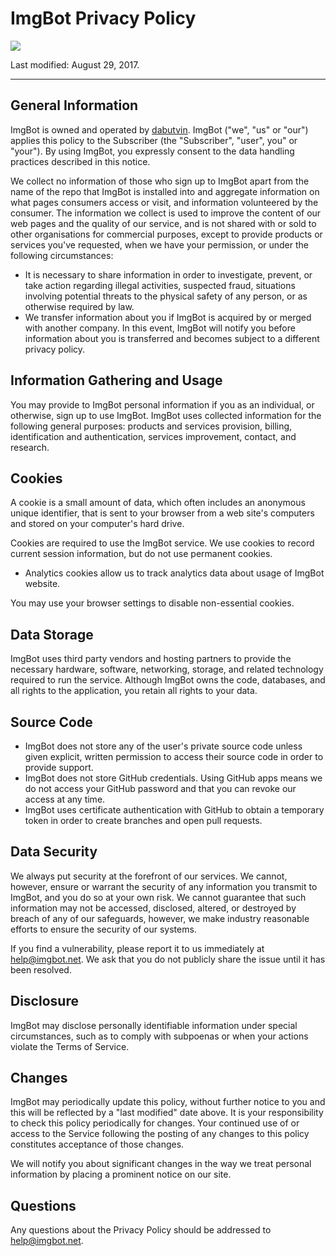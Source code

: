 <!-- @@@title: ImgBot - Privacy Policy@@@ -->

<div class="container container-plain">

# ImgBot Privacy Policy

![](/images/icon.svg)

Last modified: August 29, 2017.

---

## General Information

ImgBot is owned and operated by [dabutvin](https://github.com/dabutvin). ImgBot ("we", "us" or "our") applies this policy to the Subscriber (the "Subscriber", "user", you" or "your"). By using ImgBot, you expressly consent to the data handling practices described in this notice.

We collect no information of those who sign up to ImgBot apart from the name of the repo that ImgBot is installed into and aggregate information on what pages consumers access or visit, and information volunteered by the consumer. The information we collect is used to improve the content of our web pages and the quality of our service, and is not shared with or sold to other organisations for commercial purposes, except to provide products or services you've requested, when we have your permission, or under the following circumstances:

- It is necessary to share information in order to investigate, prevent, or take action regarding illegal activities, suspected fraud, situations involving potential threats to the physical safety of any person, or as otherwise required by law.
- We transfer information about you if ImgBot is acquired by or merged with another company. In this event, ImgBot will notify you before information about you is transferred and becomes subject to a different privacy policy.

## Information Gathering and Usage

You may provide to ImgBot personal information if you as an individual, or otherwise, sign up to use ImgBot. ImgBot uses collected information for the following general purposes: products and services provision, billing, identification and authentication, services improvement, contact, and research.

## Cookies

A cookie is a small amount of data, which often includes an anonymous unique identifier, that is sent to your browser from a web site's computers and stored on your computer's hard drive.

Cookies are required to use the ImgBot service. We use cookies to record current session information, but do not use permanent cookies.

- Analytics cookies allow us to track analytics data about usage of ImgBot website.

You may use your browser settings to disable non-essential cookies.

## Data Storage

ImgBot uses third party vendors and hosting partners to provide the necessary hardware, software, networking, storage, and related technology required to run the service. Although ImgBot owns the code, databases, and all rights to the application, you retain all rights to your data.

## Source Code

- ImgBot does not store any of the user's private source code unless given explicit, written permission to access their source code in order to provide support.
- ImgBot does not store GitHub credentials. Using GitHub apps means we do not access your GitHub password and that you can revoke our access at any time.
- ImgBot uses certificate authentication with GitHub to obtain a temporary token in order to create branches and open pull requests.

## Data Security

We always put security at the forefront of our services. We cannot, however, ensure or warrant the security of any information you transmit to ImgBot, and you do so at your own risk. We cannot guarantee that such information may not be accessed, disclosed, altered, or destroyed by breach of any of our safeguards, however, we make industry reasonable efforts to ensure the security of our systems.

If you find a vulnerability, please report it to us immediately at [help@imgbot.net](mailto:help@imgbot.net). We ask that you do not publicly share the issue until it has been resolved.

## Disclosure

ImgBot may disclose personally identifiable information under special circumstances, such as to comply with subpoenas or when your actions violate the Terms of Service.

## Changes

ImgBot may periodically update this policy, without further notice to you and this will be reflected by a "last modified" date above. It is your responsibility to check this policy periodically for changes. Your continued use of or access to the Service following the posting of any changes to this policy constitutes acceptance of those changes.

We will notify you about significant changes in the way we treat personal information by placing a prominent notice on our site.

## Questions

Any questions about the Privacy Policy should be addressed to [help@imgbot.net](mailto:help@imgbot.net).

</div>

